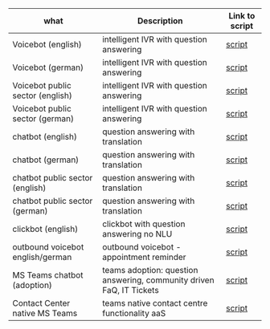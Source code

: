 | what                             | Description                                                                             | Link to script     |
|----------------------------------|-----------------------------------------------------------------------------------------|--------------------|
| Voicebot (english)               | intelligent IVR with question answering                                                 |  [script](https://www.nttdemo.de/script_en/)|
| Voicebot (german)                | intelligent IVR with question answering                                                 |  [script](https://www.nttdemo.de/script_de/)|
| Voicebot public sector (english) | intelligent IVR with question answering                                                 |  [script](https://www.nttdemo.de/script_en/)|
| Voicebot public sector (german)  | intelligent IVR with question answering                                                 |  [script](https://www.nttdemo.de/script_de/)|
| chatbot (english)                | question answering with translation                                                     |  [script](https://www.nttdemo.de/script_en/)|
| chatbot (german)                 | question answering with translation                                                     |  [script](https://www.nttdemo.de/script_de/)|
| chatbot public sector (english)  | question answering with translation                                                     |  [script](https://www.nttdemo.de/script_en/)|
| chatbot public sector (german)   | question answering with translation                                                     |  [script](https://www.nttdemo.de/script_de/)|
| clickbot (english)               | clickbot with question answering no NLU                                                 |  [script](https://www.nttdemo.de/script_en_click/)|
| outbound voicebot english/german | outbound voicebot - appointment reminder                                                |  [script](https://www.nttdemo.de/outbound/)|
| MS Teams chatbot (adoption)      | teams adoption: question answering, community driven FaQ, IT Tickets                    |  [script](https://www.nttdemo.de/script_en_teams/)|
| Contact Center native MS Teams   | teams native contact centre functionality aaS                                             |  [script](https://www.nttdemo.de/script_de/)|
